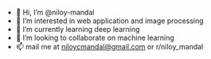 - 👋 Hi, I’m @niloy-mandal
- 👀 I’m interested in web application and image processing
- 🌱 I’m currently learning deep learning
- 💞️ I’m looking to collaborate on machine learning
- 📫 mail me at niloycmandal@gmail.com or r/niloy_mandal

<!---
niloy-mandal/niloy-mandal is a ✨ special ✨ repository because its `README.md` (this file) appears on your GitHub profile.
You can click the Preview link to take a look at your changes.
--->
